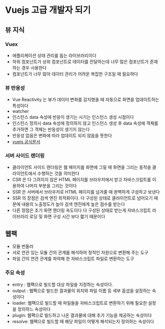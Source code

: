 # Vuejs 고급 개발자 되기

## 뷰 지식

### Vuex

- 애플리케이션 상태 관리를 돕는 라이브러리이다
- 하위 컴포넌트가 상위 컴포넌트로 데이터를 전달하는데 너무 많은 컴포넌트가 존재하는 경우 사용한다 
- 컴포넌트가 너무 많아 데이터 관리가 어려운 복잡한 구조일 때 필요하다 

### 뷰 반응성

- Vue Reactivity  는 뷰가 데이터 변화를 감지했을 때 자동으로 화면을 업데이트하는 특성이다 
- watcher
- 인스턴스 data 속성에 반응이 생기는 시기는 인스턴스 생성 시점이다 
- 인스턴스 정의시 data 속성에 정의하지 않고 인스턴스 생성 후 data 속성에 객체를 추가하면 그 객체는 반응성이 생기지 않는다
- 반응성 없음은 변화에 따라 업데이트 되지 않음을 뜻한다 
- [vuejs 공식문서](https://kr.vuejs.org/v2/guide/reactivity.html)

### 서버 사이드 렌더링

- 클라이언트 사이드 렌더링은 웹 페이지를 화면에 그릴 때 화면을 그리는 동작을 클라이언트에서 수행하는 것을 의미한다  
- CSR 은 다 그려지지 않은 HTML 페이지를 브라우저에서 받고 자바스크립트를 이용하여 나머지 부분을 그리는 것이다
- SSR 은 서버에서 브라우저로 HTML 페이지를 넘겨줄 때 완벽하게 구성하고 보낸다 
- SSR 의 장점은 검색 엔진 최적화이다. 다 구성된 상태로 클라이언트로 넘어오기 때문에 내용의 노출정도가 높아 검색 엔진에게 높은 점수를 받는다 
- 다른 장점은 초기 화면 렌더링 속도이다 다 구성된 상태로 받는게 자바스크립트 라이브러리 로딩 및 화면 구성 시간 보다 짧기 때문이다 

## 웹팩

- 모듈 번들러
- 서로 연관 있는 모듈 간의 관계를 해석하여 정적인 자원으로 변환해 주는 도구 
- 파일 간의 연관 관계를 파악해 한 자바스크립트 파일로 변환하는 도구 

### 주요 속성

- entry : 웹팩으로 빌드할 대상 파일을 지정하는 속성이다.
- output : 웹팩으로 빌드한 결과물의 위치와 파일 이름 등 세부 옵셥을 설정하는 속성이다 
- loader: 웹팩으로 빌드할 때 파일들을 자바스크립트로 변환하기 위해 필요한 설정을 정의하느 속성이다 
- plugin: 웹팩으로 빌드하고 나온 결과물에 대해 추가 기능을 제공하는 속성이다 
- resolve: 웹팩으로 빌드할 때 해당 파일이 어떻게 해석되는지 정의하는 속성이다 